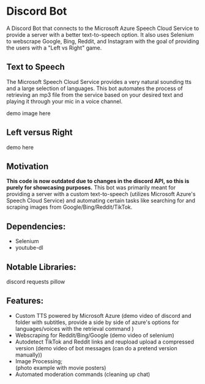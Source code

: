 # Discord Bot
A Discord Bot that connects to the Microsoft Azure Speech Cloud Service to provide a server with a better text-to-speech option.
It also uses Selenium to webscrape Google, Bing, Reddit, and Instagram with the goal of providing the users with a "Left vs Right" game.

## Text to Speech
The Microsoft Speech Cloud Service provides a very natural sounding tts and a large selection of languages. This bot automates the process of retrieving
an mp3 file from the service based on your desired text and playing it through your mic in a voice channel.

demo image here


## Left versus Right
demo here
## Motivation
**This code is now outdated due to changes in the discord API, so this is purely for showcasing purposes.**
This bot was primarily meant for providing a server with a custom text-to-speech (utilizes Microsoft Azure's Speech Cloud Service) and automating certain tasks like searching for and scraping images from Google/Bing/Reddit/TikTok.

## Dependencies:
- Selenium
- youtube-dl

## Notable Libraries:
discord
requests
pillow

## Features:
- Custom TTS powered by Microsoft Azure
(demo video of discord and folder with subtitles, provide a side by side of azure's options for languages/voices with the retrieval command )
- Webscraping for Reddit/Bing/Google
(demo video of selenium)
- Autodetect TikTok and Reddit links and reupload upload a compressed version
(demo video of bot messages (can do a pretend version manually))
- Image Processing;  
(photo example with movie posters)
- Automated moderation commands (cleaning up chat)

